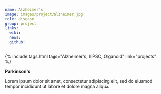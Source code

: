 ```yaml
---
name: Alzheimer's
image: images/project/alzheimer.jpg
role: disease
group: project
links:
  wiki:
  news:
  github:
---
```


{%
  include tags.html
  tags="Alzheimer's, hiPSC, Organoid"
  link="projects"
%}

<strong>Parkinson's</strong>

Lorem ipsum dolor sit amet, consectetur adipiscing elit, sed do eiusmod tempor incididunt ut labore et dolore magna aliqua.
